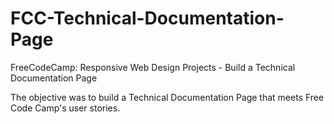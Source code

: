 # FCC-Technical-Documentation-Page

 FreeCodeCamp: Responsive Web Design Projects - Build a Technical Documentation Page
 
 The objective was to build a Technical Documentation Page that meets Free Code Camp's user stories.
